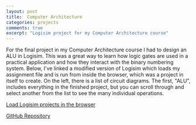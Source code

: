 ```yaml
---
layout: post
title:  Computer Architecture
categories: projects
comments: true
excerpt: "Logisim project for my Computer Architecture course" 
---
```

For the final project in my Computer Architecture course I had to design an ALU in Logisim. This was a great way to learn how logic gates are used in a practical application and how they interact with the binary numbering system. Below, I've linked a modified version of Logisim which loads my assignment file and is run from inside the browser, which was a project in itself to create. On the left, there is a list of circuit diagrams. The first, "ALU", includes everything in the finished project, but you can scroll through and select another from the list to see the many individual operations.

<p><a href="/logisim.html" target="_blank">Load Logisim projects in the browser</a></p>

<p><a href="https://github.com/tlkroll/logisim" target="_blank">GitHub Repository</a></p>